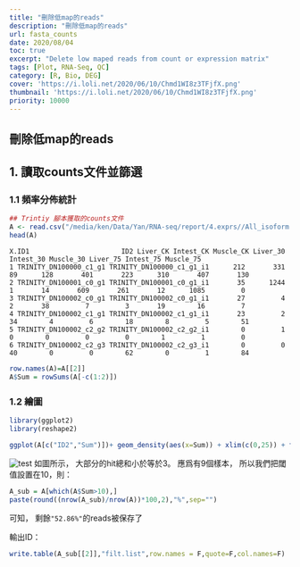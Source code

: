 ```yaml
---
title: "刪除低map的reads"
description: "刪除低map的reads"
url: fasta_counts
date: 2020/08/04
toc: true
excerpt: "Delete low maped reads from count or expression matrix"
tags: [Plot, RNA-Seq, QC]
category: [R, Bio, DEG]
cover: 'https://i.loli.net/2020/06/10/Chmd1WI8z3TFjfX.png'
thumbnail: 'https://i.loli.net/2020/06/10/Chmd1WI8z3TFjfX.png'
priority: 10000
---
```

## 刪除低map的reads

## 1. 讀取counts文件並篩選

### 1.1 頻率分佈統計
```r
## Trintiy 腳本獲取的counts文件
A <- read.csv("/media/ken/Data/Yan/RNA-seq/report/4.exprs//All_isoform.COUNT.matrix.anno.xls",sep='\t')
head(A)
```
```
X.ID1                       ID2 Liver_CK Intest_CK Muscle_CK Liver_30 Intest_30 Muscle_30 Liver_75 Intest_75 Muscle_75
1 TRINITY_DN100000_c1_g1 TRINITY_DN100000_c1_g1_i1      212       331        89      128       401       223      310       407       130
2 TRINITY_DN100001_c0_g1 TRINITY_DN100001_c0_g1_i1       35      1244         1       14       609       261       12      1085         0
3 TRINITY_DN100002_c0_g1 TRINITY_DN100002_c0_g1_i1       27         4         2       38         7         3       19        16         7
4 TRINITY_DN100002_c1_g1 TRINITY_DN100002_c1_g1_i1       23         2        34        4         6        18        8         5        51
5 TRINITY_DN100002_c2_g2 TRINITY_DN100002_c2_g2_i1        0         1         0        0         0         0        1         1         0
6 TRINITY_DN100002_c2_g3 TRINITY_DN100002_c2_g3_i1        0         0        40        0         0        62        0         1        84
```
```r
row.names(A)=A[[2]]
A$Sum = rowSums(A[-c(1:2)])
```

### 1.2 繪圖
```r
library(ggplot2)
library(reshape2)

ggplot(A[c("ID2","Sum")])+ geom_density(aes(x=Sum)) + xlim(c(0,25)) + theme_linedraw()
```
![test](https://i.loli.net/2020/06/10/Chmd1WI8z3TFjfX.png)
如圖所示， 大部分的hit總和小於等於3。
應爲有9個樣本， 所以我們把閾值設置在10，則：
```r
A_sub = A[which(A$Sum>10),]
paste(round((nrow(A_sub)/nrow(A))*100,2),"%",sep="")
```
可知， 剩餘`"52.86%"`的reads被保存了

輸出ID：
```r
write.table(A_sub[[2]],"filt.list",row.names = F,quote=F,col.names=F)
```
